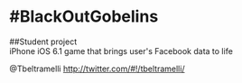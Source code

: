 #BlackOutGobelins
=================

##Student project  
iPhone iOS 6.1 game that brings user's Facebook data to life

@Tbeltramelli <http://twitter.com/#!/tbeltramelli/>
